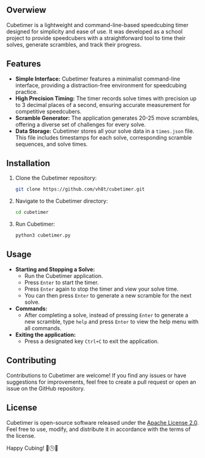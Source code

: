## Overwiew

Cubetimer is a lightweight and command-line-based speedcubing timer designed for simplicity and ease of use. It was developed as a school project to provide speedcubers with a straightforward tool to time their solves, generate scrambles, and track their progress.

## Features

- **Simple Interface:** Cubetimer features a minimalist command-line interface, providing a distraction-free environment for speedcubing practice.
- **High Precision Timing:** The timer records solve times with precision up to 3 decimal places of a second, ensuring accurate measurement for competitive speedcubers.
- **Scramble Generator:** The application generates 20-25 move scrambles, offering a diverse set of challenges for every solve.
- **Data Storage:** Cubetimer stores all your solve data in a `times.json` file. This file includes timestamps for each solve, corresponding scramble sequences, and solve times.

## Installation

1. Clone the Cubetimer repository:

    ```bash
    git clone https://github.com/vh8t/cubetimer.git
    ```

2. Navigate to the Cubetimer directory:

    ```bash
    cd cubetimer
    ```

3. Run Cubetimer:

    ```bash
    python3 cubetimer.py
    ```

## Usage

- **Starting and Stopping a Solve:**
    - Run the Cubetimer application.
    - Press `Enter` to start the timer.
    - Press `Enter` again to stop the timer and view your solve time.
    - You can then press `Enter` to generate a new scramble for the next solve.
- **Commands:**
    - After completing a solve, instead of pressing `Enter` to generate a new scramble, type `help` and press `Enter` to view the help menu with all commands.
- **Exiting the application:**
    - Press a designated key `Ctrl+C` to exit the application.

## Contributing

Contributions to Cubetimer are welcome! If you find any issues or have suggestions for improvements, feel free to create a pull request or open an issue on the GitHub repository.

## License

Cubetimer is open-source software released under the [Apache License 2.0](https://www.apache.org/licenses/LICENSE-2.0.html). Feel free to use, modify, and distribute it in accordance with the terms of the license.

Happy Cubing! 🧡🕒🔧
